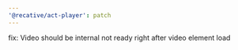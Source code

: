 ```yaml
---
'@recative/act-player': patch
---
```


fix: Video should be internal not ready right after video element load
